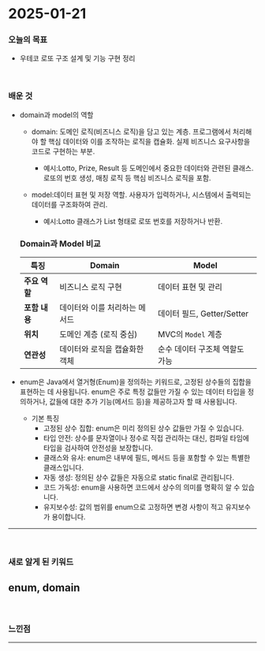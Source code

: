 # 2025-01-21

### 오늘의 목표
- 우테코 로또 구조 설계 및 기능 구현 정리

<br>

### 배운 것

-  domain과 model의 역할
    - domain: 도메인 로직(비즈니스 로직)을 담고 있는 계층.
      프로그램에서 처리해야 할 핵심 데이터와 이를 조작하는 로직을 캡슐화.
      실제 비즈니스 요구사항을 코드로 구현하는 부분.
        - 예시:Lotto, Prize, Result 등 도메인에서 중요한 데이터와 관련된 클래스.
          로또의 번호 생성, 매칭 로직 등 핵심 비즈니스 로직을 포함.
  
    - model:데이터 표현 및 저장 역할.
      사용자가 입력하거나, 시스템에서 출력되는 데이터를 구조화하여 관리.     
        - 예시:Lotto 클래스가 List<Integer> 형태로 로또 번호를 저장하거나 반환.

    ### Domain과 Model 비교
    
    | **특징**       | **Domain**                 | **Model**                   |
    |----------------|----------------------------|-----------------------------|
    | **주요 역할**   | 비즈니스 로직 구현          | 데이터 표현 및 관리           |
    | **포함 내용**   | 데이터와 이를 처리하는 메서드 | 데이터 필드, Getter/Setter |
    | **위치**       | 도메인 계층 (로직 중심)      | MVC의 `Model` 계층          |
    | **연관성**     | 데이터와 로직을 캡슐화한 객체 | 순수 데이터 구조체 역할도 가능 |

-  enum은 Java에서 열거형(Enum)을 정의하는 키워드로, 고정된 상수들의 집합을 표현하는 데 사용됩니다. 
   enum은 주로 특정 값들만 가질 수 있는 데이터 타입을 정의하거나, 값들에 대한 추가 기능(메서드 등)을 제공하고자 할 때 사용됩니다.

    - 기본 특징
      - 고정된 상수 집합: enum은 미리 정의된 상수 값들만 가질 수 있습니다.
      - 타입 안전: 상수를 문자열이나 정수로 직접 관리하는 대신, 컴파일 타임에 타입을 검사하여 안전성을 보장합니다.
      - 클래스와 유사: enum은 내부에 필드, 메서드 등을 포함할 수 있는 특별한 클래스입니다.
      - 자동 생성: 정의된 상수 값들은 자동으로 static final로 관리됩니다.
      - 코드 가독성: enum을 사용하면 코드에서 상수의 의미를 명확히 알 수 있습니다.
      - 유지보수성: 값의 범위를 enum으로 고정하면 변경 사항이 적고 유지보수가 용이합니다.
---

<br>

### 새로 알게 된 키워드
enum, domain
---


<br>

### 느낀점

---
